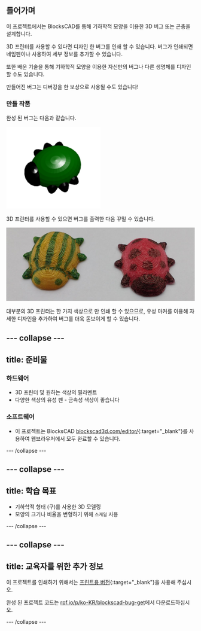 ## 들어가며

이 프로젝트에서는 BlocksCAD를 통해 기하학적 모양을 이용한 3D 버그 또는 곤충을 설계합니다.

3D 프린터를 사용할 수 있다면 디자인 한 버그를 인쇄 할 수 있습니다. 버그가 인쇄되면 네임펜이나 사용하여 세부 정보를 추가할 수 있습니다.

또한 배운 기술을 통해 기하학적 모양을 이용한 자신만의 버그나 다른 생명체를 디자인 할 수도 있습니다.

만들어진 버그는 디버깅을 한 보상으로 사용될 수도 있습니다!

### 만들 작품

완성 된 버그는 다음과 같습니다.

![스크린샷](images/bug-complete.png)

3D 프린터를 사용할 수 있으면 버그를 출력한 다음 꾸밀 수 있습니다.

![완료된 프로젝트](images/bug-showcase.png)

대부분의 3D 프린터는 한 가지 색상으로 만 인쇄 할 수 있으므로, 유성 마커를 이용해 자세한 디자인을 추가하여 버그를 더욱 돋보이게 할 수 있습니다.

--- collapse ---
---
title: 준비물
---

### 하드웨어

+ 3D 프린터 및 원하는 색상의 필라멘트
+ 다양한 색상의 유성 펜 - 금속성 색상이 좋습니다

### 소프트웨어

+ 이 프로젝트는 BlocksCAD [blockscad3d.com/editor/](https://www.blockscad3d.com/editor){:target="_blank"}를 사용하여 웹브라우저에서 모두 완료할 수 있습니다.

--- /collapse ---

--- collapse ---
---
title: 학습 목표
---

+ 기하학적 형태 (구)를 사용한 3D 모델링
+ 모양의 크기나 비율을 변형하기 위해 `스케일` 사용

--- /collapse ---

--- collapse ---
---
title: 교육자를 위한 추가 정보
---

이 프로젝트를 인쇄하기 위해서는 [프린트용 버전](https://projects.raspberrypi.org/en/projects/blockscad-bug/print){:target="_blank"}을 사용해 주십시오.

완성 된 프로젝트 코드는 [rpf.io/p/ko-KR/blockscad-bug-get](https://rpf.io/p/ko-KR/blockscad-bug-get)에서 다운로드하십시오.

--- /collapse ---
